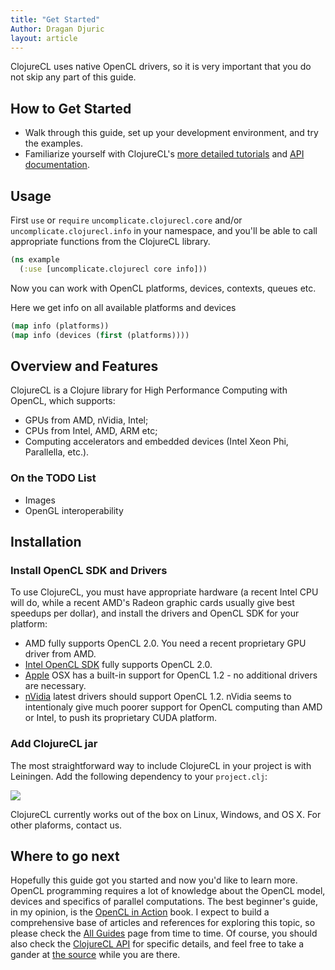 ```yaml
---
title: "Get Started"
Author: Dragan Djuric
layout: article
---
```


ClojureCL uses native OpenCL drivers, so it is very important that you do not skip any part of this guide.

## How to Get Started
* Walk through this guide, set up your development environment, and try the examples.
* Familiarize yourself with ClojureCL's [more detailed tutorials](/articles/guides.html) and [API documentation](/codox).

## Usage

First `use` or `require` `uncomplicate.clojurecl.core` and/or `uncomplicate.clojurecl.info` in your namespace, and you'll be able to call appropriate functions from the ClojureCL library.

```clojure
(ns example
  (:use [uncomplicate.clojurecl core info]))
```

Now you can work with OpenCL platforms, devices, contexts, queues etc.

Here we get info on all available platforms and devices

```clojure
(map info (platforms))
(map info (devices (first (platforms))))
```

## Overview and Features

ClojureCL is a Clojure library for High Performance Computing with OpenCL, which supports:

* GPUs from AMD, nVidia, Intel;
* CPUs from Intel, AMD, ARM etc;
* Computing accelerators and embedded devices (Intel Xeon Phi, Parallella, etc.).

### On the TODO List

* Images
* OpenGL interoperability

## Installation

### Install OpenCL SDK and Drivers
To use ClojureCL, you must have appropriate hardware (a recent Intel CPU will do, while a recent AMD's Radeon graphic cards usually give best speedups per dollar), and install the drivers and OpenCL SDK for your platform:

* AMD fully supports OpenCL 2.0. You need a recent proprietary GPU driver from AMD.
* [Intel OpenCL SDK](http://software.intel.com/en-us/articles/opencl-drivers) fully supports OpenCL 2.0.
* [Apple](http://developer.apple.com/opencl/) OSX has a built-in support for OpenCL 1.2 - no additional drivers are necessary.
* [nVidia](http://developer.nvidia.com/opencl) latest drivers should support OpenCL 1.2. nVidia seems to intentionaly give much poorer support for OpenCL computing than AMD or Intel, to push its proprietary CUDA platform.

### Add ClojureCL jar

The most straightforward way to include ClojureCL in your project is with Leiningen. Add the following dependency to your `project.clj`:

![](http://clojars.org/uncomplicate/clojurecl/latest-version.svg)

ClojureCL currently works out of the box on Linux, Windows, and OS X. For other plaforms, contact us.

## Where to go next

Hopefully this guide got you started and now you'd like to learn more. OpenCL programming requires a lot of knowledge about the OpenCL model, devices and specifics of parallel computations. The best beginner's guide, in my opinion, is the [OpenCL in Action](http://www.amazon.com/OpenCL-Action-Accelerate-Graphics-Computations/dp/1617290173) book. I expect to build a comprehensive base of articles and references for exploring this topic, so please check the [All Guides](/articles/guides.html) page from time to time. Of course, you should also check the [ClojureCL API](/codox) for specific details, and feel free to take a gander at [the source](https://github.com/uncomplicate/neanderthal) while you are there.
